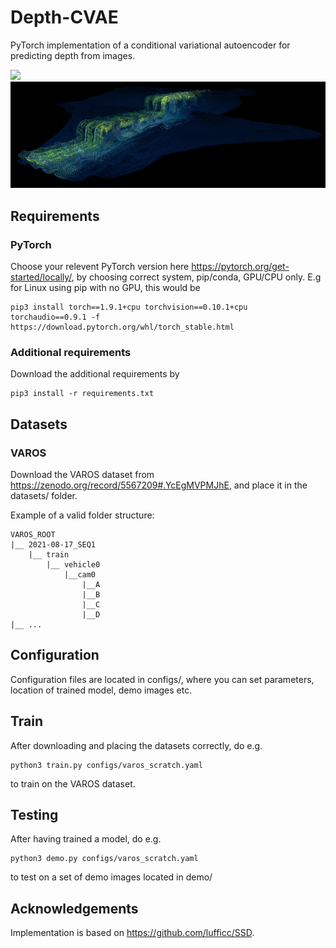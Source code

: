 # Depth-CVAE
PyTorch implementation of a conditional variational autoencoder for predicting depth from images.

![](demo/movie.gif)
<img src="demo/tsdf.png" width="640">

## Requirements
### PyTorch
Choose your relevent PyTorch version here https://pytorch.org/get-started/locally/, by choosing correct system, pip/conda, GPU/CPU only. E.g for Linux using pip with no GPU, this would be

```
pip3 install torch==1.9.1+cpu torchvision==0.10.1+cpu torchaudio==0.9.1 -f https://download.pytorch.org/whl/torch_stable.html
```
### Additional requirements
Download the additional requirements by
```
pip3 install -r requirements.txt
```

## Datasets
### VAROS
Download the VAROS dataset from https://zenodo.org/record/5567209#.YcEgMVPMJhE, and place it in the datasets/ folder.

Example of a valid folder structure:
```
VAROS_ROOT
|__ 2021-08-17_SEQ1
    |__ train
        |__ vehicle0
            |__cam0
                |__A
                |__B
                |__C
                |__D
|__ ...
```

## Configuration
Configuration files are located in configs/, where you can set parameters, location of trained model, demo images etc.

## Train
After downloading and placing the datasets correctly, do e.g.
```
python3 train.py configs/varos_scratch.yaml
```
to train on the VAROS dataset.

## Testing
After having trained a model, do e.g.
```
python3 demo.py configs/varos_scratch.yaml
```
to test on a set of demo images located in demo/

## Acknowledgements
Implementation is based on https://github.com/lufficc/SSD.